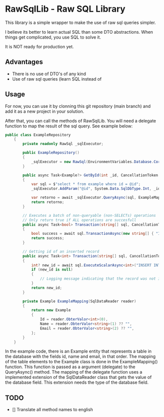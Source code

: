 # RawSqlLib - Raw SQL Library

This library is a simple wrapper to make the use of raw sql queries simpler.

I believe its better to learn actual SQL than some DTO  abstractions. 
When things get complicated, you use SQL to solve it.

It is NOT ready for production yet.

## Advantages
- There is no use of DTO's of any kind
- Use of raw sql queries (learn SQL instead of 

## Usage

For now, you can use it by clonning this git repository (main branch) and add it as a new project in your solution.

After that, you can call the methods of RawSqlLib. You will need a delegate function to map the result of the sql query. See example below:

```csharp
public class ExampleRepository
    {
        private readonly RawSql _sqlExecutor;

        public ExampleRepository()
        {
            _sqlExecutor = new RawSql(EnvironmentVariables.Database.Core.ConnectionString);
        }

        public async Task<Example?> GetById(int _id, CancellationToken cancellationToken)
        {
            var sql = $"select * from example where id = @id";
            _sqlExecutor.AddParam("@id", System.Data.SqlDbType.Int, _id);

            var retorno = await _sqlExecutor.QueryAsync(sql, ExampleMapping, cancellationToken);
            return retorno;
        }

        // Executes a batch of non-queryable (non-SELECTs) operations
        // Only return true if ALL operations are succesfull
        public async Task<bool> Transaction(string[] sql, CancellationToken cancellationToken)
        {
            bool success = await sql.TransactionAsync(new string[] { "INSERT INTO Example VALUES ('A Value');", "INSERT INTO AnotheTable VALUES ( 'Another Value');" }, CancellationToken.None);
            return success;
        }

        // Getting id of an inserted record
        public async Task<int> Transaction(string[] sql, CancellationToken cancellationToken)
        {
            int? new_id = await sql.ExecuteScalarAsync<int>("INSERT INTO Example OUTPUT INSERTED.id VALUES ('B Value')", CancellationToken.None);
            if (new_id is null)
            {
                // Logging message indicating that the record was not inserted
            }
            return new_id;
        }

        private Example ExampleMapping(SqlDataReader reader)
        {
            return new Example
            {
                Id = reader.ObterValor<int>(0),
                Name = reader.ObterValor<string>(1) ?? "",
                Email = reader.ObterValor<string>(2) ?? "",
            };
        }
    }
```

In the example code, there is an Example entity that represents a table in the database with the fields id, name and email, in that order.
The mapping of the table elements to the Example class is done in the ExampleMapping() function. This function is passed as a argument (delegate) to the QueryAsync() method.
The mapping of the delegate function uses a implemented extension of the SqlDataReader class that gets the value of the database field.
This extension needs the type of the database field. 

## TODO
- [] Translate all method names to english

